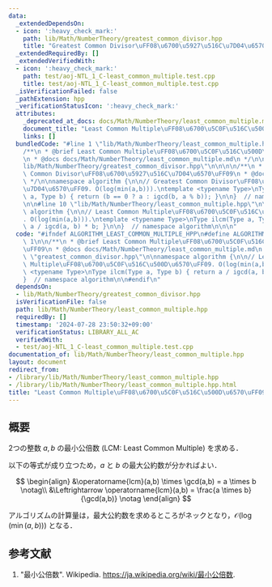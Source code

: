 ```yaml
---
data:
  _extendedDependsOn:
  - icon: ':heavy_check_mark:'
    path: lib/Math/NumberTheory/greatest_common_divisor.hpp
    title: "Greatest Common Divisor\uFF08\u6700\u5927\u516C\u7D04\u6570\uFF09"
  _extendedRequiredBy: []
  _extendedVerifiedWith:
  - icon: ':heavy_check_mark:'
    path: test/aoj-NTL_1_C-least_common_multiple.test.cpp
    title: test/aoj-NTL_1_C-least_common_multiple.test.cpp
  _isVerificationFailed: false
  _pathExtension: hpp
  _verificationStatusIcon: ':heavy_check_mark:'
  attributes:
    _deprecated_at_docs: docs/Math/NumberTheory/least_common_multiple.md
    document_title: "Least Common Multiple\uFF08\u6700\u5C0F\u516C\u500D\u6570\uFF09"
    links: []
  bundledCode: "#line 1 \"lib/Math/NumberTheory/least_common_multiple.hpp\"\n\n\n\n\
    /**\n * @brief Least Common Multiple\uFF08\u6700\u5C0F\u516C\u500D\u6570\uFF09\
    \n * @docs docs/Math/NumberTheory/least_common_multiple.md\n */\n\n#line 1 \"\
    lib/Math/NumberTheory/greatest_common_divisor.hpp\"\n\n\n\n/**\n * @brief Greatest\
    \ Common Divisor\uFF08\u6700\u5927\u516C\u7D04\u6570\uFF09\n * @docs docs/Math/NumberTheory/greatest_common_divisor.md\n\
    \ */\n\nnamespace algorithm {\n\n// Greatest Common Divisor\uFF08\u6700\u5927\u516C\
    \u7D04\u6570\uFF09. O(log(min(a,b))).\ntemplate <typename Type>\nType igcd(Type\
    \ a, Type b) { return (b == 0 ? a : igcd(b, a % b)); }\n\n}  // namespace algorithm\n\
    \n\n#line 10 \"lib/Math/NumberTheory/least_common_multiple.hpp\"\n\nnamespace\
    \ algorithm {\n\n// Least Common Multiple\uFF08\u6700\u5C0F\u516C\u500D\u6570\uFF09\
    . O(log(min(a,b))).\ntemplate <typename Type>\nType ilcm(Type a, Type b) { return\
    \ a / igcd(a, b) * b; }\n\n}  // namespace algorithm\n\n\n"
  code: "#ifndef ALGORITHM_LEAST_COMMON_MULTIPLE_HPP\n#define ALGORITHM_LEAST_COMMON_MULTIPLE_HPP\
    \ 1\n\n/**\n * @brief Least Common Multiple\uFF08\u6700\u5C0F\u516C\u500D\u6570\
    \uFF09\n * @docs docs/Math/NumberTheory/least_common_multiple.md\n */\n\n#include\
    \ \"greatest_common_divisor.hpp\"\n\nnamespace algorithm {\n\n// Least Common\
    \ Multiple\uFF08\u6700\u5C0F\u516C\u500D\u6570\uFF09. O(log(min(a,b))).\ntemplate\
    \ <typename Type>\nType ilcm(Type a, Type b) { return a / igcd(a, b) * b; }\n\n\
    }  // namespace algorithm\n\n#endif\n"
  dependsOn:
  - lib/Math/NumberTheory/greatest_common_divisor.hpp
  isVerificationFile: false
  path: lib/Math/NumberTheory/least_common_multiple.hpp
  requiredBy: []
  timestamp: '2024-07-28 23:50:32+09:00'
  verificationStatus: LIBRARY_ALL_AC
  verifiedWith:
  - test/aoj-NTL_1_C-least_common_multiple.test.cpp
documentation_of: lib/Math/NumberTheory/least_common_multiple.hpp
layout: document
redirect_from:
- /library/lib/Math/NumberTheory/least_common_multiple.hpp
- /library/lib/Math/NumberTheory/least_common_multiple.hpp.html
title: "Least Common Multiple\uFF08\u6700\u5C0F\u516C\u500D\u6570\uFF09"
---
```

## 概要

2つの整数 $a, b$ の最小公倍数 (LCM: Least Common Multiple) を求める．

以下の等式が成り立つため，$a$ と $b$ の最大公約数が分かればよい．

$$
\begin{align}
&\operatorname{lcm}(a,b) \times \gcd(a,b) = a \times b \notag\\
&\Leftrightarrow \operatorname{lcm}(a,b) = \frac{a \times b}{\gcd(a,b)} \notag
\end{align}
$$

アルゴリズムの計算量は，最大公約数を求めるところがネックとなり，$\mathcal{O}(\log(\min(a,b)))$ となる． 


## 参考文献

1. "最小公倍数". Wikipedia. <https://ja.wikipedia.org/wiki/最小公倍数>.
